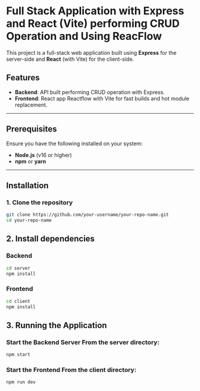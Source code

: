 # Full Stack Application with Express and React (Vite) performing CRUD Operation and Using ReacFlow

This project is a full-stack web application built using **Express** for the server-side and **React** (with Vite) for the client-side.

## Features

- **Backend**: API built performing CRUD operation with Express.
- **Frontend**: React app Reactflow with Vite for fast builds and hot module replacement.
  
---

## Prerequisites

Ensure you have the following installed on your system:

- **Node.js** (v16 or higher)
- **npm** or **yarn**

---

## Installation

### 1. Clone the repository

```bash
git clone https://github.com/your-username/your-repo-name.git
cd your-repo-name

```

## 2. Install dependencies
### Backend
```bash
cd server
npm install
```
### Frontend
```bash
cd client
npm install
```
## 3. Running the Application
### Start the Backend Server From the server directory:
```bash
npm start
```

### Start the Frontend From the client directory:
```bash
npm run dev
```



